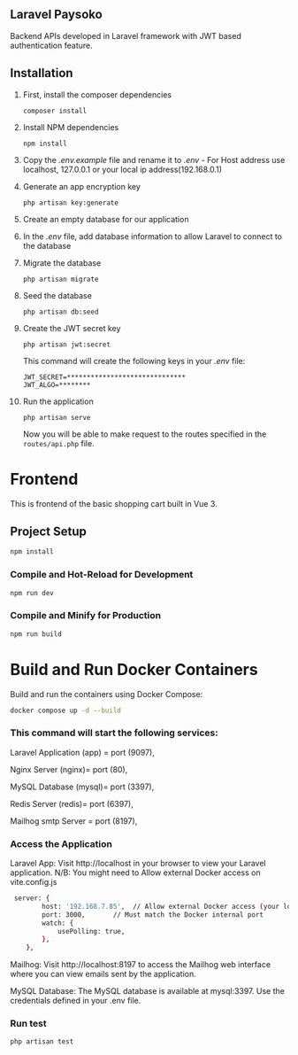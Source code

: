 ## Laravel Paysoko

Backend APIs developed in Laravel framework with JWT based authentication feature.

## Installation

1. First, install the composer dependencies

    ```
    composer install
    ```

2. Install NPM dependencies

    ```
    npm install
    ```

3. Copy the *.env.example* file and rename it to *.env*
       - For Host address use localhost, 127.0.0.1 or your local ip address(192.168.0.1)

5. Generate an app encryption key

    ```
    php artisan key:generate
    ```

6. Create an empty database for our application

7. In the *.env* file, add database information to allow Laravel to connect to the database

8. Migrate the database

    ```
    php artisan migrate
    ```

9. Seed the database

    ```
    php artisan db:seed
    ```

10. Create the JWT secret key

    ```
    php artisan jwt:secret
    ```
    This command will create the following keys in your *.env* file:
    ```
    JWT_SECRET=******************************
    JWT_ALGO=********
    ```
11. Run the application

    ```
    php artisan serve
    ```

    Now you will be able to make request to the routes specified in the `routes/api.php` file.








#  Frontend

This is frontend of the basic shopping cart built in Vue 3.
 

## Project Setup

```sh
npm install
```

### Compile and Hot-Reload for Development

```sh
npm run dev
```

### Compile and Minify for Production

```sh
npm run build
```



#   Build and Run Docker Containers

Build and run the containers using Docker Compose:
   
```sh
docker compose up -d --build
```

### This command will start the following services:
Laravel Application (app) = port (9097),

Nginx Server (nginx)= port (80),

MySQL Database (mysql)= port (3397),

Redis Server (redis)= port (6397),

Mailhog smtp Server = port (8197),


### Access the Application

Laravel App: Visit http://localhost in your browser to view your Laravel application.
N/B: You might need to Allow external Docker access on vite.config.js 
```sh
 server: {
        host: '192.168.7.85',  // Allow external Docker access (your local ip address) or 0.0.0.0
        port: 3000,       // Must match the Docker internal port
        watch: {
            usePolling: true,
        },
    },
```

Mailhog: Visit http://localhost:8197 to access the Mailhog web interface where you can view emails sent by the application.

MySQL Database: The MySQL database is available at mysql:3397. Use the credentials defined in your .env file.
 


### Run test

```sh
php artisan test
```
  

